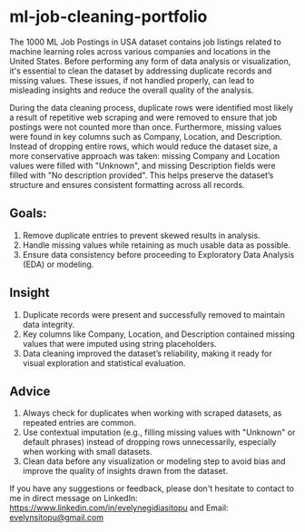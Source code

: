 # ml-job-cleaning-portfolio
The 1000 ML Job Postings in USA dataset contains job listings related to machine learning roles across various companies and locations in the United States. Before performing any form of data analysis or visualization, it's essential to clean the dataset by addressing duplicate records and missing values. These issues, if not handled properly, can lead to misleading insights and reduce the overall quality of the analysis.

During the data cleaning process, duplicate rows were identified most likely a result of repetitive web scraping and were removed to ensure that job postings were not counted more than once. Furthermore, missing values were found in key columns such as Company, Location, and Description. Instead of dropping entire rows, which would reduce the dataset size, a more conservative approach was taken: missing Company and Location values were filled with "Unknown", and missing Description fields were filled with "No description provided". This helps preserve the dataset’s structure and ensures consistent formatting across all records.
## Goals:
1. Remove duplicate entries to prevent skewed results in analysis.
2. Handle missing values while retaining as much usable data as possible.
3. Ensure data consistency before proceeding to Exploratory Data Analysis (EDA) or modeling.
## Insight
1. Duplicate records were present and successfully removed to maintain data integrity.
2. Key columns like Company, Location, and Description contained missing values that were imputed using string placeholders.
3. Data cleaning improved the dataset’s reliability, making it ready for visual exploration and statistical evaluation.
## Advice
1. Always check for duplicates when working with scraped datasets, as repeated entries are common.
2. Use contextual imputation (e.g., filling missing values with "Unknown" or default phrases) instead of dropping rows unnecessarily, especially when working with small datasets.
3. Clean data before any visualization or modeling step to avoid bias and improve the quality of insights drawn from the dataset.

If you have any suggestions or feedback, please don't hesitate to contact to me in direct message on 
LinkedIn: https://www.linkedin.com/in/evelynegidiasitopu and Email: evelynsitopu@gmail.com
